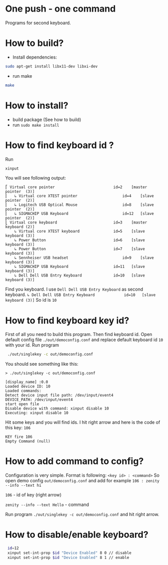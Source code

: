 # One push - one command

Programs for second keyboard. 

# How to build?

- Install dependencies:
```sh
sudo apt-get install libx11-dev libxi-dev
```
- run make
```sh
make
```
 
 
# How to install?
- build package (See how to build) 
- run `sudo make install`

# How to find keyboard id ?
Run 
```sh
xinput
```

You will see following output:
```
⎡ Virtual core pointer                        	id=2	[master pointer  (3)]
⎜   ↳ Virtual core XTEST pointer                	id=4	[slave  pointer  (2)]
⎜   ↳ Logitech USB Optical Mouse                	id=8	[slave  pointer  (2)]
⎜   ↳ SIGMACHIP USB Keyboard                    	id=12	[slave  pointer  (2)]
⎣ Virtual core keyboard                       	id=3	[master keyboard (2)]
    ↳ Virtual core XTEST keyboard             	id=5	[slave  keyboard (3)]
    ↳ Power Button                            	id=6	[slave  keyboard (3)]
    ↳ Power Button                            	id=7	[slave  keyboard (3)]
    ↳ Sennheiser USB headset	                    id=9	[slave  keyboard (3)]
    ↳ SIGMACHIP USB Keyboard                  	id=11	[slave  keyboard (3)]
    ↳ Dell Dell USB Entry Keyboard            	id=10	[slave  keyboard (3)]

```
Find you keyboard. I use `Dell Dell USB Entry Keyboard` as second keyboard.
`↳ Dell Dell USB Entry Keyboard            	id=10	[slave  keyboard (3)]`
So id is `10`


# How to find keyboard key id?
First of all you need to build this program. Then find keyboard id.
Open default config file `./out/democonfig.conf` and replace default keyboard id `10` with your id.
Run program
```sh
 ./out/singlekey -c out/democonfig.conf

```

You should see something like this:
```
> ./out/singlekey -c out/democonfig.conf

[display_name] :0.0 
Loaded device ID: 10
Loaded commands:
Detect device input file path: /dev/input/event4
DEVICE_PATH: /dev/input/event4
start open file
Disable device with command: xinput disable 10
Executing: xinput disable 10

```

Hit some keys and you will find ids.
I hit right arrow and here is the code of this key: `106`
```
KEY fire 106
Empty Command (null)

```

# How to add command to config?
Configuration is very simple. Format is following: 
`<key id> : <command>`
So open demo config `out/democonfig.conf` and add for example
`106 : zenity --info --text hi`


`106` - id of key (right arrow)

`zenity --info --text Hello` - command

Run program `./out/singlekey -c out/democonfig.conf` and hit right arrow. 

# How to disable/enable keyboard?

```sh
 id=12
 xinput set-int-prop $id "Device Enabled" 8 0 // disable
 xinput set-int-prop $id "Device Enabled" 8 1 // enable
```
